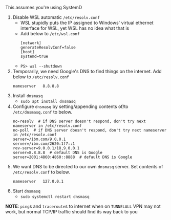 This assumes you're using SystemD

1. Disable WSL automatic `/etc/resolv.conf`
    - WSL stupidly puts the IP assigned to Windows' virtual ethernet interface for WSL, yet WSL has no idea what that is
    - Add below to `/etc/wsl.conf`
        ```
        [network]
        generateResolvConf=false
        [boot]
        systemd=true
        ```
    - `PS> wsl --shutdown`
2. Temporarily, we need Google's DNS to find things on the internet. Add below to `/etc/resolv.conf`
    ```
    nameserver   8.8.8.8
    ```
3. Install `dnsmasq`
    - `sudo apt install dnsmasq`
4. Configure `dnsmasq` by setting/appending contents of/to `/etc/dnsmasq.conf` to below.
    ```
    no-resolv  # if DNS server doesn't respond, don't try next nameserver in /etc/resolv.conf
    no-poll  # if DNS server doesn't respond, don't try next nameserver in /etc/resolv.conf
    server=/ibm.com/9.0.0.1
    server=/ibm.com/2620:1f7::1
    rev-server=9.0.0.1/18,9.0.0.1
    server=8.8.8.8  # default DNS is Google
    server=2001:4860:4860::8888  # default DNS is Google
    ```
5. We want DNS to be directed to our own `dnsmasq` server. Set contents of `/etc/resolv.conf` to below.
    ```
    nameserver   127.0.0.1
    ```
6. Start `dnsmasq`
    - `sudo systemctl restart dnsmasq`

**NOTE**: `ping`s and `traceroute`s to internet when on `TUNNELALL` VPN may not work, but normal TCP/IP traffic should find its way back to you

